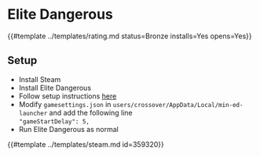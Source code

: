 # Elite Dangerous
<!-- script:Aliases [] -->

{{#template ../templates/rating.md status=Bronze installs=Yes opens=Yes}}

## Setup

- Install Steam
- Install Elite Dangerous
- Follow setup instructions [here](https://github.com/rfvgyhn/min-ed-launcher#steam)
- Modify `gamesettings.json` in `users/crossover/AppData/Local/min-ed-launcher` and add the following line\
  `"gameStartDelay": 5,`
- Run Elite Dangerous as normal

{{#template ../templates/steam.md id=359320}}
